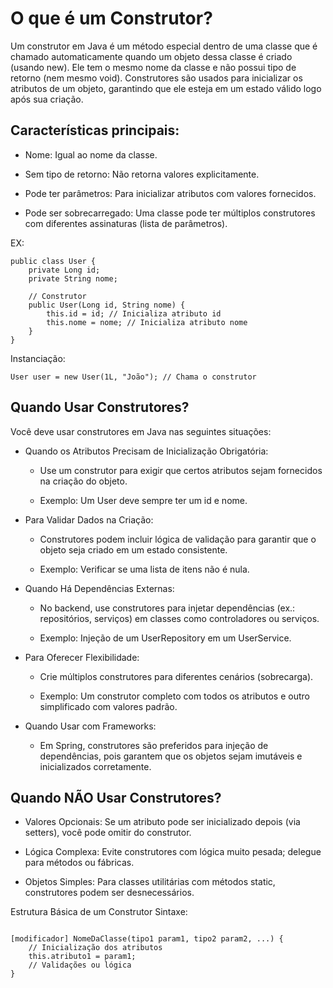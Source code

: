 # O que é um Construtor?
Um construtor em Java é um método especial dentro de uma classe que é chamado automaticamente quando um objeto dessa classe é criado (usando new). Ele tem o mesmo nome da classe e não possui tipo de retorno (nem mesmo void). Construtores são usados para inicializar os atributos de um objeto, garantindo que ele esteja em um estado válido logo após sua criação.

## Características principais:
* Nome: Igual ao nome da classe.

* Sem tipo de retorno: Não retorna valores explicitamente.

* Pode ter parâmetros: Para inicializar atributos com valores fornecidos.

* Pode ser sobrecarregado: Uma classe pode ter múltiplos construtores com diferentes assinaturas (lista de parâmetros).

EX:
````
public class User {
    private Long id;
    private String nome;

    // Construtor
    public User(Long id, String nome) {
        this.id = id; // Inicializa atributo id
        this.nome = nome; // Inicializa atributo nome
    }
}
````


Instanciação:
````
User user = new User(1L, "João"); // Chama o construtor
````

## Quando Usar Construtores?
Você deve usar construtores em Java nas seguintes situações:
* Quando os Atributos Precisam de Inicialização Obrigatória:
   * Use um construtor para exigir que certos atributos sejam fornecidos na criação do objeto.

   * Exemplo: Um User deve sempre ter um id e nome.

* Para Validar Dados na Criação:
   * Construtores podem incluir lógica de validação para garantir que o objeto seja criado em um estado consistente.

   * Exemplo: Verificar se uma lista de itens não é nula.

* Quando Há Dependências Externas:
   * No backend, use construtores para injetar dependências (ex.: repositórios, serviços) em classes como controladores ou serviços.

  * Exemplo: Injeção de um UserRepository em um UserService.

* Para Oferecer Flexibilidade:
  * Crie múltiplos construtores para diferentes cenários (sobrecarga).

  * Exemplo: Um construtor completo com todos os atributos e outro simplificado com valores padrão.

* Quando Usar com Frameworks:
   * Em Spring, construtores são preferidos para injeção de dependências, pois garantem que os objetos sejam imutáveis e inicializados corretamente.

## Quando NÃO Usar Construtores?
* Valores Opcionais: Se um atributo pode ser inicializado depois (via setters), você pode omitir do construtor.

* Lógica Complexa: Evite construtores com lógica muito pesada; delegue para métodos ou fábricas.

* Objetos Simples: Para classes utilitárias com métodos static, construtores podem ser desnecessários.

 Estrutura Básica de um Construtor
Sintaxe:
````

[modificador] NomeDaClasse(tipo1 param1, tipo2 param2, ...) {
    // Inicialização dos atributos
    this.atributo1 = param1;
    // Validações ou lógica
}

````


